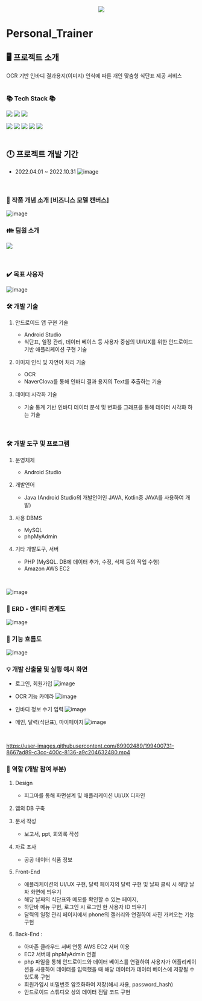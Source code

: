 <div align=center>
   <img src="https://capsule-render.vercel.app/api?type=waving&color=C9D6FF&fontColor=FFFFFF&height=250&text=Portfolio&fontSize=90&animation=fadeIn&fontAlignY=38&desc=JeonSuMin%202005970&descAlignY=51&descAlign=62" /></div>

# Personal_Trainer

## 🖥️ 프로젝트 소개 
OCR 기반 인바디 결과용지(이미지) 인식에 따른 개인 맞춤형 식단표 제공 서비스  
<br>

### 	📚 Tech Stack	📚
<img src="https://img.shields.io/badge/Android Studio-3DDC84?style=flat&logo=Android Studio&logoColor=white"/> <img src="https://img.shields.io/badge/JAVA-483D8B?style=flat&logo=JAVA&logoColor=white"/> 
<img src="https://img.shields.io/badge/GitHub-181717?style=flat&logo=MySQL&logoColor=white"/>

<img src="https://img.shields.io/badge/MySQL-4479A1?style=flat&logo=MySQL&logoColor=white"/> <img src="https://img.shields.io/badge/phpMyAdmin-6C78AF?style=flat&logo=phpMyAdmin&logoColor=white"/>
<img src="https://img.shields.io/badge/PHP-777BB4?style=flat&logo=PHP&logoColor=white"/>   <img src="https://img.shields.io/badge/Amazon AWS-232F3E?style=flate&logo=Amazon AWS&logoColor=white"/> <img src="https://img.shields.io/badge/NGINX-009639?style=flat&logo=NGINX&logoColor=white"/>
<br>
<br>


## 🕛 프로젝트 개발 기간
* 2022.04.01 ~ 2022.10.31
![image](https://user-images.githubusercontent.com/89902489/199335382-db12c2e4-9574-4911-9d25-3966071f1c84.png)
<br>



### 📌 작품 개념 소개 [비즈니스 모델 캔버스]
![image](https://user-images.githubusercontent.com/89902489/199335848-07c9114e-a181-497e-95ac-c3dfb3176604.png)
<br>

### 👪 팀원 소개 
<img src="https://user-images.githubusercontent.com/89902489/199382170-3aa1017e-6232-45b6-aa1d-f1b584604a3e.png" >  <!-- width="700" height="150"  -->

<br>



### ✔️ 목표 사용자 
![image](https://user-images.githubusercontent.com/89902489/199339555-de108da1-0c73-46f8-8faf-12e851323b08.png)
<br>


### 🛠 개발 기술 
1. 안드로이드 앱 구현 기술
   - Android Studio 
   - 식단표, 일정 관리, 데이터 베이스 등 사용자 중심의 UI/UX를 위한 안드로이드 기반 애플리케이션 구현 기술

2. 이미지 인식 및 자연어 처리 기술
   - OCR
   - NaverClova를 통해 인바디 결과 용지의 Text를 추출하는 기술

3. 데이터 시각화 기술
   - 기술 통계 기반 인바디 데이터 분석 및 변화를 그래프를 통해 데이터 시각화 하는 기술      
<br>

### 🛠 개발 도구 및 프로그램
1. 운영체제
   - Android Studio 

2. 개발언어 
   - Java (Android Studio의 개발언어인 JAVA, Kotlin중 JAVA를 사용하여 개발)

3. 사용 DBMS
   - MySQL
   - phpMyAdmin

4. 기타 개발도구, 서버  
   - PHP (MySQL. DB에 데이터 추가, 수정, 삭제 등의 작업 수행)
   - Amazon AWS EC2
<br>

![image](https://user-images.githubusercontent.com/89902489/199371651-b4402fe2-43b8-4e66-bfa2-919d62a7f1cc.png)
<br>

### 📘 ERD - 엔티티 관계도 
![image](https://user-images.githubusercontent.com/89902489/199372086-8b2c00f4-2333-45a2-93a3-d2c1c855472c.png)

### 💭 기능 흐름도 
![image](https://user-images.githubusercontent.com/89902489/199372118-844a6829-cdf9-4e9e-8876-e509b8308b98.png)

### 💡 개발 산출물 및 실행 예시 화면 
  * 로그인, 회원가입
![image](https://user-images.githubusercontent.com/89902489/199336124-7634b02f-dec2-49e8-a069-8fab29b36adf.png)

  * OCR 기능 카메라 
![image](https://user-images.githubusercontent.com/89902489/199336210-cd5a8d22-7a83-4fff-bcb7-d50202f420e6.png)

  * 인바디 정보 수기 입력
![image](https://user-images.githubusercontent.com/89902489/199336292-6c970b33-40da-4052-a136-e90da5d74f72.png)

  * 메인, 달력(식단표), 마이페이지 
![image](https://user-images.githubusercontent.com/89902489/199336364-d35eb8ab-2295-4add-a838-e63cd3eeac89.png)
<br>


https://user-images.githubusercontent.com/89902489/199400731-8667ad89-c3cc-400c-8136-a9c204632480.mp4




### 🙋 역할 (개발 참여 부분)
1. Design 
   - 피그마를 통해 화면설계 및  애플리케이션 UI/UX 디자인 

2. 앱의 DB 구축

3. 문서 작성 
   - 보고서, ppt, 회의록 작성

4. 자료 조사 
   - 공공 데이터 식품 정보

5. Front-End 
   - 애플리케이션의 UI/UX 구현, 달력 페이지의 달력 구현 및 날짜 클릭 시 해당 날짜 화면에 띄우기
   - 해당 날짜의 식단표와 메모를 확인할 수 있는 페이지,
   - 하단바 메뉴 구현, 로그인 시 로그인 한 사용자 ID 띄우기 
   - 달력의 일정 관리 페이지에서 phone의 갤러리와 연결하여 사진 가져오는 기능 구현
 
6. Back-End :  
   - 아마존 클라우드 서버 연동 AWS EC2 서버 이용
   - EC2 서버에 phpMyAdmin 연결
   - php 파일을 통해 안드로이드와 데이터 베이스를 연결하여 사용자가 어플리케이션을 사용하여 데이터를 입력했을 때 해당 데이터가 데이터 베이스에 저장될 수 있도록 구현
   - 회원가입시 비밀번호 암호화하여 저장(해시 사용, password_hash) 
   - 안드로이드 스튜디오 상의 데이터 전달 코드 구현




